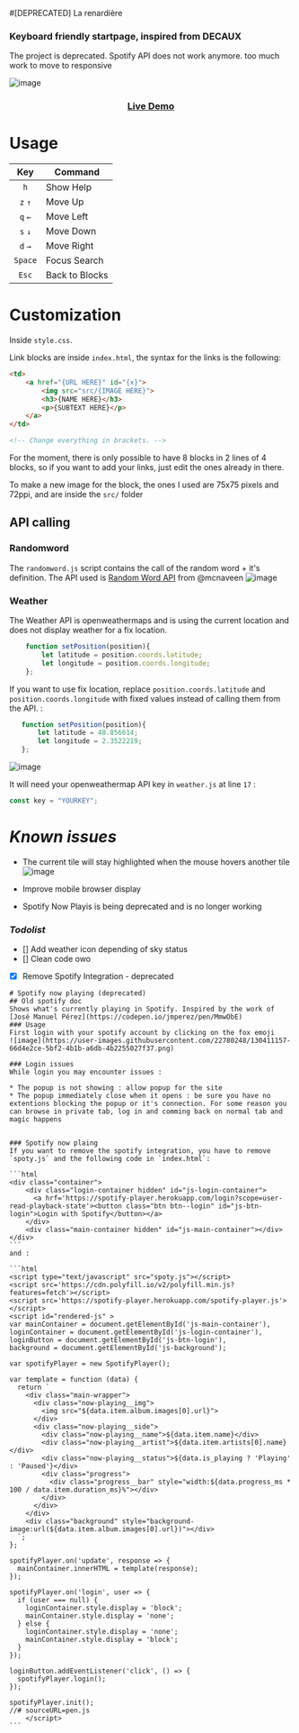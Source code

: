 #[DEPRECATED] La renardière
### Keyboard friendly startpage, inspired from DECAUX
The project is deprecated. Spotify API does not work anymore. too much work to move to responsive

![image](https://user-images.githubusercontent.com/22780248/128182738-9bc41ba3-22cf-47a3-a941-ca286c3b02cc.png)

<div align="center">
	<h3><a href="https://bthevenet.heb3.org/home/">Live Demo</a></h3>
</div>

# Usage

|Key|Command|
|:-:|---|
|`h`| Show Help |
|`z` `↑`| Move Up |
|`q` `←`| Move Left |
|`s` `↓`| Move Down |
|`d` `→`| Move Right |
|`Space`| Focus Search |
|`Esc`| Back to Blocks |

# Customization

Inside `style.css`.

Link blocks are inside `index.html`, the syntax for the links is the following:

```html
<td>
	<a href="{URL HERE}" id="{x}">
		<img src="src/{IMAGE HERE}">
		<h3>{NAME HERE}</h3>
		<p>{SUBTEXT HERE}</p>
	</a>
</td>

<!-- Change everything in brackets. -->
```

For the moment, there is only possible to have 8 blocks in 2 lines of 4 blocks, so if you want to add your links, just edit the ones already in there.

To make a new image for the block, the ones I used are 75x75 pixels and 72ppi, and are inside the `src/` folder


## API calling

### Randomword
The `randomword.js` script contains the call of the random word + it's definition. The API used is [Random Word API](https://github.com/mcnaveen/Random-Words-API) from @mcnaveen
![image](https://user-images.githubusercontent.com/22780248/114360178-09091080-9b75-11eb-9513-84af4a77ceb5.png)



### Weather
The Weather API is openweathermaps and is using the current location and does not display weather for a fix location.
```javascript
    function setPosition(position){  
        let latitude = position.coords.latitude;  
        let longitude = position.coords.longitude;  
	};
```
 If you want to use fix location, replace `position.coords.latitude` and `position.coords.longitude` with fixed values instead of calling them from the API. :
 ```javascript
    function setPosition(position){  
        let latitude = 48.856614;  
        let longitude = 2.3522219;  
	};
```

![image](https://user-images.githubusercontent.com/22780248/114360227-14f4d280-9b75-11eb-8564-06b4beeddae1.png)


It will need your openweathermap API key in `weather.js` at line `17` : 
```javascript
const key = "YOURKEY";
```


# *Known issues*

* The current tile will stay highlighted when the mouse hovers another tile ![image](https://user-images.githubusercontent.com/22780248/114357539-238dba80-9b72-11eb-825c-fa3132c79035.png)

* Improve mobile browser display

* Spotify Now Playis is being deprecated and is no longer working

### *Todolist*
- [] Add weather icon depending of sky status
- [] Clean code owo
- [x] Remove Spotify Integration - deprecated

~~~~
# Spotify now playing (deprecated)
## Old spotify doc
Shows what's currently playing in Spotify. Inspired by the work of [José Manuel Pérez](https://codepen.io/jmperez/pen/MmwObE)
### Usage 
First login with your spotify account by clicking on the fox emoji
![image](https://user-images.githubusercontent.com/22780248/130411157-66d4e2ce-5bf2-4b1b-a6db-4b2255027f37.png)

### Login issues
While login you may encounter issues :

* The popup is not showing : allow popup for the site
* The popup immediately close when it opens : be sure you have no extentions blocking the popup or it's connection. For some reason you can browse in private tab, log in and comming back on normal tab and magic happens


### Spotify now plaing
If you want to remove the spotify integration, you have to remove `spoty.js` and the following code in `index.html`:

```html
<div class="container">
    <div class="login-container hidden" id="js-login-container">
      <a hrf='https://spotify-player.herokuapp.com/login?scope=user-read-playback-state'><button class="btn btn--login" id="js-btn-login">Login with Spotify</button></a>
    </div>
    <div class="main-container hidden" id="js-main-container"></div>
</div>
```
and :

```html
<script type="text/javascript" src="spoty.js"></script>
<script src='https://cdn.polyfill.io/v2/polyfill.min.js?features=fetch'></script>
<script src='https://spotify-player.herokuapp.com/spotify-player.js'></script>
<script id="rendered-js" >
var mainContainer = document.getElementById('js-main-container'),
loginContainer = document.getElementById('js-login-container'),
loginButton = document.getElementById('js-btn-login'),
background = document.getElementById('js-background');

var spotifyPlayer = new SpotifyPlayer();

var template = function (data) {
  return `
    <div class="main-wrapper">
      <div class="now-playing__img">
        <img src="${data.item.album.images[0].url}">
      </div>
      <div class="now-playing__side">
        <div class="now-playing__name">${data.item.name}</div>
        <div class="now-playing__artist">${data.item.artists[0].name}</div>
        <div class="now-playing__status">${data.is_playing ? 'Playing' : 'Paused'}</div>
        <div class="progress">
          <div class="progress__bar" style="width:${data.progress_ms * 100 / data.item.duration_ms}%"></div>
        </div>
      </div>
    </div>
    <div class="background" style="background-image:url(${data.item.album.images[0].url})"></div>
  `;
};

spotifyPlayer.on('update', response => {
  mainContainer.innerHTML = template(response);
});

spotifyPlayer.on('login', user => {
  if (user === null) {
    loginContainer.style.display = 'block';
    mainContainer.style.display = 'none';
  } else {
    loginContainer.style.display = 'none';
    mainContainer.style.display = 'block';
  }
});

loginButton.addEventListener('click', () => {
  spotifyPlayer.login();
});

spotifyPlayer.init();
//# sourceURL=pen.js
    </script>
```
~~~~
